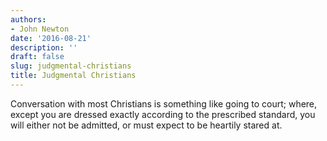 ```yaml
---
authors:
- John Newton
date: '2016-08-21'
description: ''
draft: false
slug: judgmental-christians
title: Judgmental Christians
---
```

Conversation with most Christians is something like going to court; where, except you are dressed exactly according to the prescribed standard, you will either not be admitted, or must expect to be heartily stared at.



